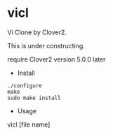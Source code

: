 # vicl

Vi Clone by Clover2.

This is under constructing.

require Clover2 version 5.0.0 later

* Install

```
./configure
make 
sudo make install
```

* Usage 

vicl [file name]
